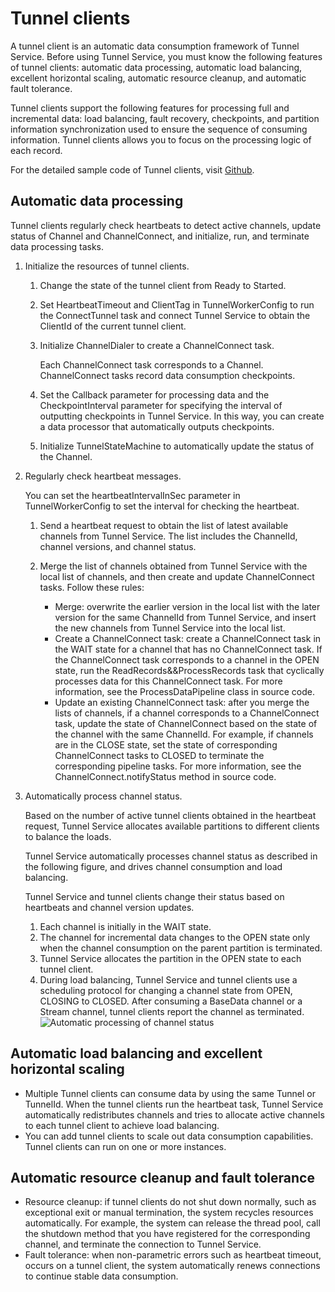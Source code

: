 # Tunnel clients

A tunnel client is an automatic data consumption framework of Tunnel Service. Before using Tunnel Service, you must know the following features of tunnel clients: automatic data processing, automatic load balancing, excellent horizontal scaling, automatic resource cleanup, and automatic fault tolerance.

Tunnel clients support the following features for processing full and incremental data: load balancing, fault recovery, checkpoints, and partition information synchronization used to ensure the sequence of consuming information. Tunnel clients allows you to focus on the processing logic of each record.

For the detailed sample code of Tunnel clients, visit [Github](https://github.com/aliyun/aliyun-tablestore-java-sdk/tree/e36e9c616ce593a53fb849b54a071de1908c1bd3/src/main/java/com/alicloud/openservices/tablestore).

## Automatic data processing

Tunnel clients regularly check heartbeats to detect active channels, update status of Channel and ChannelConnect, and initialize, run, and terminate data processing tasks.

1.  Initialize the resources of tunnel clients.

    1.  Change the state of the tunnel client from Ready to Started.

    2.  Set HeartbeatTimeout and ClientTag in TunnelWorkerConfig to run the ConnectTunnel task and connect Tunnel Service to obtain the ClientId of the current tunnel client.

    3.  Initialize ChannelDialer to create a ChannelConnect task.

        Each ChannelConnect task corresponds to a Channel. ChannelConnect tasks record data consumption checkpoints.

    4.  Set the Callback parameter for processing data and the CheckpointInterval parameter for specifying the interval of outputting checkpoints in Tunnel Service. In this way, you can create a data processor that automatically outputs checkpoints.

    5.  Initialize TunnelStateMachine to automatically update the status of the Channel.

2.  Regularly check heartbeat messages.

    You can set the heartbeatIntervalInSec parameter in TunnelWorkerConfig to set the interval for checking the heartbeat.

    1.  Send a heartbeat request to obtain the list of latest available channels from Tunnel Service. The list includes the ChannelId, channel versions, and channel status.

    2.  Merge the list of channels obtained from Tunnel Service with the local list of channels, and then create and update ChannelConnect tasks. Follow these rules:

        -   Merge: overwrite the earlier version in the local list with the later version for the same ChannelId from Tunnel Service, and insert the new channels from Tunnel Service into the local list.
        -   Create a ChannelConnect task: create a ChannelConnect task in the WAIT state for a channel that has no ChannelConnect task. If the ChannelConnect task corresponds to a channel in the OPEN state, run the ReadRecords&&ProcessRecords task that cyclically processes data for this ChannelConnect task. For more information, see the ProcessDataPipeline class in source code.
        -   Update an existing ChannelConnect task: after you merge the lists of channels, if a channel corresponds to a ChannelConnect task, update the state of ChannelConnect based on the state of the channel with the same ChannelId. For example, if channels are in the CLOSE state, set the state of corresponding ChannelConnect tasks to CLOSED to terminate the corresponding pipeline tasks. For more information, see the ChannelConnect.notifyStatus method in source code.
3.  Automatically process channel status.

    Based on the number of active tunnel clients obtained in the heartbeat request, Tunnel Service allocates available partitions to different clients to balance the loads.

    Tunnel Service automatically processes channel status as described in the following figure, and drives channel consumption and load balancing.

    Tunnel Service and tunnel clients change their status based on heartbeats and channel version updates.

    1.  Each channel is initially in the WAIT state.
    2.  The channel for incremental data changes to the OPEN state only when the channel consumption on the parent partition is terminated.
    3.  Tunnel Service allocates the partition in the OPEN state to each tunnel client.
    4.  During load balancing, Tunnel Service and tunnel clients use a scheduling protocol for changing a channel state from OPEN, CLOSING to CLOSED. After consuming a BaseData channel or a Stream channel, tunnel clients report the channel as terminated.
    ![Automatic processing of channel status](https://static-aliyun-doc.oss-cn-hangzhou.aliyuncs.com/assets/img/en-US/0028958951/p39085.png)


## Automatic load balancing and excellent horizontal scaling

-   Multiple Tunnel clients can consume data by using the same Tunnel or TunnelId. When the tunnel clients run the heartbeat task, Tunnel Service automatically redistributes channels and tries to allocate active channels to each tunnel client to achieve load balancing.
-   You can add tunnel clients to scale out data consumption capabilities. Tunnel clients can run on one or more instances.

## Automatic resource cleanup and fault tolerance

-   Resource cleanup: if tunnel clients do not shut down normally, such as exceptional exit or manual termination, the system recycles resources automatically. For example, the system can release the thread pool, call the shutdown method that you have registered for the corresponding channel, and terminate the connection to Tunnel Service.
-   Fault tolerance: when non-parametric errors such as heartbeat timeout, occurs on a tunnel client, the system automatically renews connections to continue stable data consumption.

